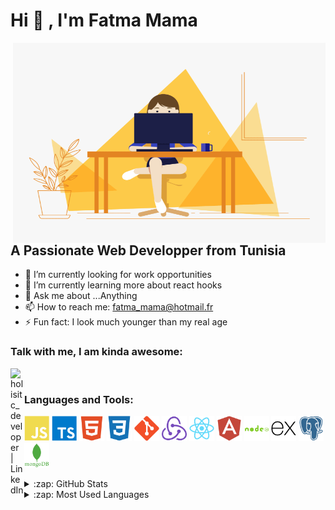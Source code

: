 <h1>Hi 👋 , I'm Fatma Mama</h1>
<img align="right" alt="GIF" src="https://github.com/FatmaMama/FatmaMama/blob/main/code.gif?raw=true" width="500" height="320" />

## A Passionate Web Developper from Tunisia

- 🔭 I’m currently looking for work opportunities
- 🌱 I’m currently learning more about react hooks
- 💬 Ask me about ...Anything
- 📫 How to reach me: fatma_mama@hotmail.fr
- ⚡ Fun fact: I look much younger than my real age

### Talk with me, I am kinda awesome:
[<img align="left" alt="holisitc_developer | LinkedIn" width="22px" src="https://cdn.jsdelivr.net/npm/simple-icons@v3/icons/linkedin.svg" />][linkedin]

<br />

### Languages and Tools:
<p align="left">
<img width="40" height="40" alt="javascript" src="./icons/javascript.svg"/>
<img width="40" height="40" alt="typescript" src="./icons/typescript.svg"/>
<img width="40" height="40" alt="HTML5" src="./icons/html5.svg"/>
<img width="40" height="40" alt="CSS3" src="./icons/css3.svg"/>
<img width="40" height="40" alt="git" src="./icons/git.svg"/>
<img width="40" height="40" alt="redux" src="./icons/redux.svg"/>
<img width="40" height="40" alt="react" src="./icons/react.svg"/>
<img width="40" height="40" alt="angular" src="./icons/angular.svg"/>
<img width="40" height="40" alt="nodejs" src="./icons/nodejs.svg"/>
<img width="40" height="40" alt="express" src="./icons/express.svg"/>
<img width="40" height="40" alt="postgresql" src="./icons/postgresql.svg"/>
<img width="40" height="40" alt="mongodb" src="./icons/mongodb.svg"/>

<br />

<details>
  <summary>:zap: GitHub Stats</summary>

  <img align="left" alt="Fatma's GitHub Stats" src="https://github-readme-stats.vercel.app/api?username=FatmaMama&show_icons=true&hide_border=true" />

</details>

<details>
  <summary>:zap: Most Used Languages</summary>

<img align="left" alt="Fatma's GitHub Top Languages" src="https://github-readme-stats.vercel.app/api/top-langs/?username=FatmaMama" />

</details>

[linkedin]: https://www.linkedin.com/in/fatma-mama-9397b5129/
